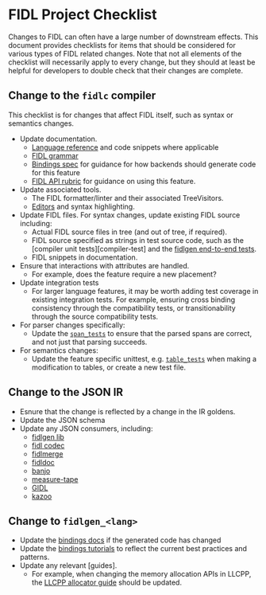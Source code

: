 # FIDL Project Checklist

Changes to FIDL can often have a large number of downstream effects. This
document provides checklists for items that should be considered for various
types of FIDL related changes. Note that not all elements of the checklist will
necessarily apply to every change, but they should at least be helpful for
developers to double check that their changes are complete.

## Change to the `fidlc` compiler

This checklist is for changes that affect FIDL itself, such as syntax or
semantics changes.

* Update documentation.
  * [Language reference][fidl-ref] and code snippets where applicable
  * [FIDL grammar][fidl-grammar]
  * [Bindings spec][bindings-spec] for guidance for how backends should generate
    code for this feature
  * [FIDL API rubric][api-rubric] for guidance on using this feature.
* Update associated tools.
  * The FIDL formatter/linter and their associated TreeVisitors.
  * [Editors] and syntax highlighting.
* Update FIDL files. For syntax changes, update existing FIDL source including:
  * Actual FIDL source files in tree (and out of tree, if required).
  * FIDL source specified as strings in test source code, such as the
    [compiler unit tests][compiler-test] and the [fidlgen end-to-end tests][fidlgen-tests].
  * FIDL snippets in documentation.
* Ensure that interactions with attributes are handled.
  * For example, does the feature require a new placement?
* Update integration tests
  * For larger language features, it may be worth adding test coverage in
    existing integration tests. For example, ensuring cross binding consistency
    through the compatibility tests, or transitionability through the source
    compatibility tests.
* For parser changes specifically:
  * Update the [`span_tests`][span-tests] to ensure that the parsed spans are
    correct, and not just that parsing succeeds.
* For semantics changes:
  * Update the feature specific unittest, e.g. [`table_tests`][table-tests] when
    making a modification to tables, or create a new test file.

## Change to the JSON IR

* Esnure that the change is reflected by a change in the IR goldens.
* Update the JSON schema
* Update any JSON consumers, including:
  * [fidlgen lib][fidlgen-lib]
  * [fidl codec][fidl-codec]
  * [fidlmerge]
  * [fidldoc]
  * [banjo]
  * [measure-tape]
  * [GIDL][gidl]
  * [kazoo]

## Change to `fidlgen_<lang>`

* Update the [bindings docs][bindings-refs] if the generated code has
  changed
* Update the [bindings tutorials][bindings-tutorials] to reflect the current
  best practices and patterns.
* Update any relevant [guides].
  * For example, when changing the memory allocation APIs in LLCPP, the
    [LLCPP allocator guide][llcpp-allocators] should be updated.

<!-- xrefs -->
[editors]: /docs/development/languages/fidl/guides/editors.md
[fidlgen-lib]: /tools/fidl/lib/fidlgen
[fidl-codec]: /src/lib/fidl_codec
[fidlmerge]: /tools/fidl/fidlmerge
[bindings-refs]: /docs/reference/fidl/bindings/overview.md
[bindings-spec]: /docs/reference/fidl/language/bindings-spec.md
[fidl-ref]: /docs/reference/fidl/language/language.md
[fidl-grammar]: /docs/reference/fidl/language/grammar.md
[api-rubric]: /docs/concepts/api/fidl.md
[span-tests]: /zircon/system/utest/fidl-compiler/span_tests.cc
[table-tests]: /zircon/system/utest/fidl-compiler/table_tests.cc
[fidldoc]: /tools/fidl/fidldoc
[banjo]: /src/devices/tools/fidlgen_banjo
[measure-tape]: /tools/fidl/measure-tape
[gidl]: /tools/fidl/gidl
[kazoo]: /zircon/tools/kazoo
[bindings-tutorials]: /docs/development/languages/fidl/tutorials/overview.md
[llcpp-allocators]: /docs/development/languages/fidl/guides/llcpp-memory-ownership.md
[fidl-compiler]: /zircon/system/utest/fidl-compiler
[fidlgen-tests]: /tools/fidl/lib/fidlgentest
